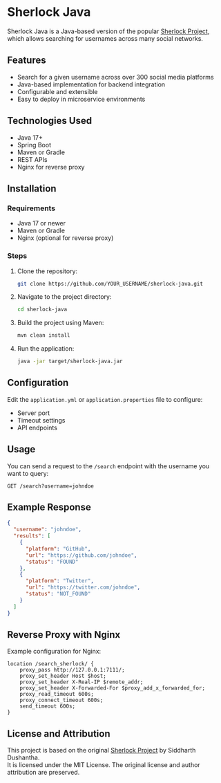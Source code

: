 # Sherlock Java

Sherlock Java is a Java-based version of the popular [Sherlock Project](https://github.com/sherlock-project/sherlock), which allows searching for usernames across many social networks.

## Features

- Search for a given username across over 300 social media platforms
- Java-based implementation for backend integration
- Configurable and extensible
- Easy to deploy in microservice environments

## Technologies Used

- Java 17+
- Spring Boot
- Maven or Gradle
- REST APIs
- Nginx for reverse proxy

## Installation

### Requirements

- Java 17 or newer
- Maven or Gradle
- Nginx (optional for reverse proxy)

### Steps

1. Clone the repository:
   ```bash
   git clone https://github.com/YOUR_USERNAME/sherlock-java.git
   ```

2. Navigate to the project directory:
   ```bash
   cd sherlock-java
   ```

3. Build the project using Maven:
   ```bash
   mvn clean install
   ```

4. Run the application:
   ```bash
   java -jar target/sherlock-java.jar
   ```

## Configuration

Edit the `application.yml` or `application.properties` file to configure:

- Server port
- Timeout settings
- API endpoints

## Usage

You can send a request to the `/search` endpoint with the username you want to query:
```http
GET /search?username=johndoe
```

## Example Response

```json
{
  "username": "johndoe",
  "results": [
    {
      "platform": "GitHub",
      "url": "https://github.com/johndoe",
      "status": "FOUND"
    },
    {
      "platform": "Twitter",
      "url": "https://twitter.com/johndoe",
      "status": "NOT_FOUND"
    }
  ]
}
```

## Reverse Proxy with Nginx

Example configuration for Nginx:

```nginx
location /search_sherlock/ {
    proxy_pass http://127.0.0.1:7111/;
    proxy_set_header Host $host;
    proxy_set_header X-Real-IP $remote_addr;
    proxy_set_header X-Forwarded-For $proxy_add_x_forwarded_for;
    proxy_read_timeout 600s;
    proxy_connect_timeout 600s;
    send_timeout 600s;
}
```

## License and Attribution

This project is based on the original [Sherlock Project](https://github.com/sherlock-project/sherlock) by Siddharth Dushantha.  
It is licensed under the MIT License. The original license and author attribution are preserved.
